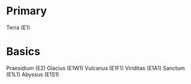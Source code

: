 # Primary
Terra (E1)
# Basics
Praesidium (E2)
Glacius (E1W1)
Vulcanus (E1F1)
Viriditas (E1A1)
Sanctum (E1L1)
Abyssus (E1S1)
